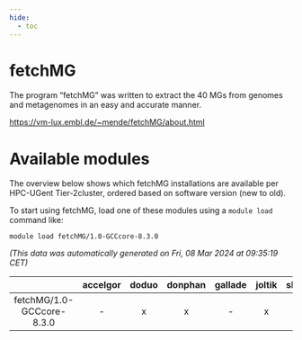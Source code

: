 ```yaml
---
hide:
  - toc
---
```


fetchMG
=======


The program “fetchMG” was written to extract the 40 MGs from genomes and metagenomes in an easy and accurate manner.

https://vm-lux.embl.de/~mende/fetchMG/about.html
# Available modules


The overview below shows which fetchMG installations are available per HPC-UGent Tier-2cluster, ordered based on software version (new to old).

To start using fetchMG, load one of these modules using a `module load` command like:

```shell
module load fetchMG/1.0-GCCcore-8.3.0
```

*(This data was automatically generated on Fri, 08 Mar 2024 at 09:35:19 CET)*  

| |accelgor|doduo|donphan|gallade|joltik|skitty|
| :---: | :---: | :---: | :---: | :---: | :---: | :---: |
|fetchMG/1.0-GCCcore-8.3.0|-|x|x|-|x|x|
